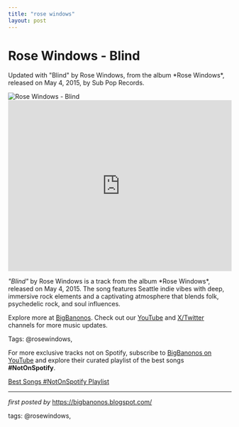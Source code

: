 ```yaml
---
title: "rose windows"
layout: post
---
```

<!-- Title of the Post -->
<h1 >Rose Windows - Blind</h1> <!-- Introductory Text -->
<p >Updated with "Blind" by Rose Windows, from the album *Rose Windows*, released on May 4, 2015, by Sub Pop Records.</p> <!-- Featured Image -->
<div > <img src="https://i.ytimg.com/vi/hnvd39v29DE/maxresdefault.jpg" alt="Rose Windows - Blind" />
</div> <!-- YouTube Video Embed -->
<div > <iframe width="100%" height="385" src="https://www.youtube.com/embed/hnvd39v29DE" title="Rose Windows - Blind" frameborder="0" allow="accelerometer; autoplay; clipboard-write; encrypted-media; gyroscope; picture-in-picture; web-share" referrerpolicy="strict-origin-when-cross-origin" allowfullscreen></iframe>
</div> <!-- Song Information -->
<div > <p><em>"Blind"</em> by Rose Windows is a track from the album *Rose Windows*, released on May 4, 2015. The song features Seattle indie vibes with deep, immersive rock elements and a captivating atmosphere that blends folk, psychedelic rock, and soul influences.</p>
</div> <!-- Footer Links -->
<div > <p>Explore more at <a href="https://bigbanonos.blogspot.com/" target="_blank">BigBanonos</a>. Check out our <a href="https://www.youtube.com/@BigBanonos" target="_blank">YouTube</a> and <a href="https://x.com/bigbanonos" target="_blank">X/Twitter</a> channels for more music updates.</p>
</div> <!-- Tags -->
<p >Tags: @rosewindows,</p>


<!--Subscribe and Playlist Links-->
<div>
    <p>For more exclusive tracks not on Spotify, subscribe to <a href="https://www.youtube.com/@BigBanonos" target="_blank">BigBanonos on YouTube</a> and explore their curated playlist of the best songs <strong>#NotOnSpotify</strong>.</p>
    <p><a href="https://www.youtube.com/playlist?list=PLtuNtuTatqI0kFahUCbtbfenC_ET5O_tr" target="_blank">Best Songs #NotOnSpotify Playlist<br /></a></p></div>

<hr />

<p><em>first posted by</em> <a href="https://bigbanonos.blogspot.com/" rel="noopener" target="_new">https://bigbanonos.blogspot.com/</a></p>

<p>tags: @rosewindows,</p>
